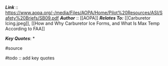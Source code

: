 ***Link***      :: https://www.aopa.org/-/media/Files/AOPA/Home/Pilot%20Resources/ASI/Safety%20Briefs/SB09.pdf
***Author*** :: [[AOPA]]
***Relates To:*** [[Carburetor Icing.jpeg]], [[How and Why Carburetor Ice Forms, and What Is Max Temp According to FAA]]

***Key Quotes***:
* 

#source

#todo :: add key quotes